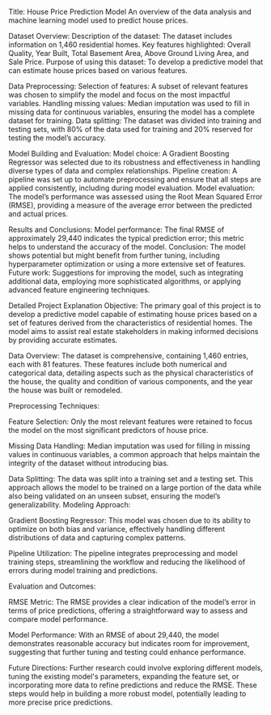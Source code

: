 Title: House Price Prediction Model
An overview of the data analysis and machine learning model used to predict house prices.

Dataset Overview:
Description of the dataset: The dataset includes information on 1,460 residential homes.
Key features highlighted: Overall Quality, Year Built, Total Basement Area, Above Ground Living Area, and Sale Price.
Purpose of using this dataset: To develop a predictive model that can estimate house prices based on various features.

Data Preprocessing:
Selection of features: A subset of relevant features was chosen to simplify the model and focus on the most impactful variables.
Handling missing values: Median imputation was used to fill in missing data for continuous variables, ensuring the model has a complete dataset for training.
Data splitting: The dataset was divided into training and testing sets, with 80% of the data used for training and 20% reserved for testing the model’s accuracy.

Model Building and Evaluation:
Model choice: A Gradient Boosting Regressor was selected due to its robustness and effectiveness in handling diverse types of data and complex relationships.
Pipeline creation: A pipeline was set up to automate preprocessing and ensure that all steps are applied consistently, including during model evaluation.
Model evaluation: The model’s performance was assessed using the Root Mean Squared Error (RMSE), providing a measure of the average error between the predicted and actual prices.

Results and Conclusions:
Model performance: The final RMSE of approximately 29,440 indicates the typical prediction error; this metric helps to understand the accuracy of the model.
Conclusion: The model shows potential but might benefit from further tuning, including hyperparameter optimization or using a more extensive set of features.
Future work: Suggestions for improving the model, such as integrating additional data, employing more sophisticated algorithms, or applying advanced feature engineering techniques.

Detailed Project Explanation
Objective:
The primary goal of this project is to develop a predictive model capable of estimating house prices based on a set of features derived from the characteristics of residential homes. The model aims to assist real estate stakeholders in making informed decisions by providing accurate estimates.

Data Overview:
The dataset is comprehensive, containing 1,460 entries, each with 81 features. These features include both numerical and categorical data, detailing aspects such as the physical characteristics of the house, the quality and condition of various components, and the year the house was built or remodeled.

Preprocessing Techniques:

Feature Selection: Only the most relevant features were retained to focus the model on the most significant predictors of house price.

Missing Data Handling: Median imputation was used for filling in missing values in continuous variables, a common approach that helps maintain the integrity of the dataset without introducing bias.

Data Splitting: The data was split into a training set and a testing set. This approach allows the model to be trained on a large portion of the data while also being validated on an unseen subset, ensuring the model’s generalizability.
Modeling Approach:

Gradient Boosting Regressor: This model was chosen due to its ability to optimize on both bias and variance, effectively handling different distributions of data and capturing complex patterns.

Pipeline Utilization: The pipeline integrates preprocessing and model training steps, streamlining the workflow and reducing the likelihood of errors during model training and predictions.

Evaluation and Outcomes:

RMSE Metric: The RMSE provides a clear indication of the model’s error in terms of price predictions, offering a straightforward way to assess and compare model performance.

Model Performance: With an RMSE of about 29,440, the model demonstrates reasonable accuracy but indicates room for improvement, suggesting that further tuning and testing could enhance performance.

Future Directions:
Further research could involve exploring different models, tuning the existing model's parameters, expanding the feature set, or incorporating more data to refine predictions and reduce the RMSE. These steps would help in building a more robust model, potentially leading to more precise price predictions.
